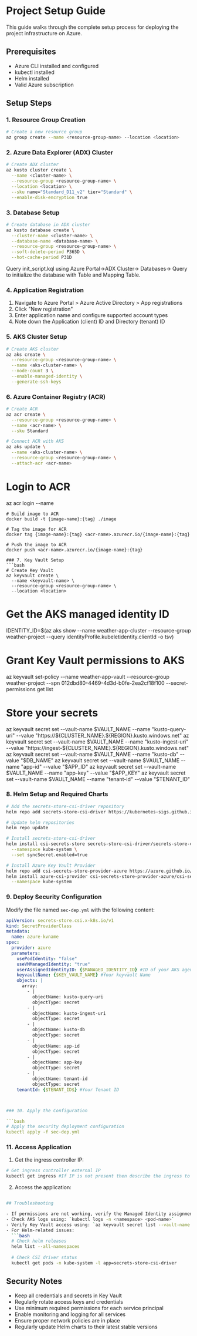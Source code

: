 # Project Setup Guide

This guide walks through the complete setup process for deploying the project infrastructure on Azure.

## Prerequisites

- Azure CLI installed and configured
- kubectl installed
- Helm installed
- Valid Azure subscription

## Setup Steps

### 1. Resource Group Creation
```bash
# Create a new resource group
az group create --name <resource-group-name> --location <location>
```

### 2. Azure Data Explorer (ADX) Cluster
```bash
# Create ADX cluster
az kusto cluster create \
  --name <cluster-name> \
  --resource-group <resource-group-name> \
  --location <location> \
  --sku name="Standard_D11_v2" tier="Standard" \
  --enable-disk-encryption true
```

### 3. Database Setup
```bash
# Create database in ADX cluster
az kusto database create \
  --cluster-name <cluster-name> \
  --database-name <database-name> \
  --resource-group <resource-group-name> \
  --soft-delete-period P365D \
  --hot-cache-period P31D
```
Query init_script.kql using Azure Portal->ADX Cluster-> Databases-> Query to initialize the database with Table and Mapping Table.

### 4. Application Registration
1. Navigate to Azure Portal > Azure Active Directory > App registrations
2. Click "New registration"
3. Enter application name and configure supported account types
4. Note down the Application (client) ID and Directory (tenant) ID

### 5. AKS Cluster Setup
```bash
# Create AKS cluster
az aks create \
  --resource-group <resource-group-name> \
  --name <aks-cluster-name> \
  --node-count 3 \
  --enable-managed-identity \
  --generate-ssh-keys
```

### 6. Azure Container Registry (ACR)
```bash
# Create ACR
az acr create \
  --resource-group <resource-group-name> \
  --name <acr-name> \
  --sku Standard

# Connect ACR with AKS
az aks update \
  --name <aks-cluster-name> \
  --resource-group <resource-group-name> \
  --attach-acr <acr-name>
```
# Login to ACR
az acr login --name <acr-name>
```
# Build image to ACR
docker build -t {image-name}:{tag} ./image

# Tag the image for ACR
docker tag {image-name}:{tag} <acr-name>.azurecr.io/{image-name}:{tag}

# Push the image to ACR
docker push <acr-name>.azurecr.io/{image-name}:{tag}

### 7. Key Vault Setup
```bash
# Create Key Vault
az keyvault create \
  --name <keyvault-name> \
  --resource-group <resource-group-name> \
  --location <location>
```
# Get the AKS managed identity ID
IDENTITY_ID=$(az aks show --name weather-app-cluster --resource-group weather-project --query identityProfile.kubeletidentity.clientId -o tsv)

# Grant Key Vault permissions to AKS
az keyvault set-policy --name weather-app-vault --resource-group weather-project --spn 012dbd80-4469-4d3d-b0fe-2ea2cf18f100 --secret-permissions get list
# Store your secrets
az keyvault secret set --vault-name $VAULT_NAME --name "kusto-query-uri" --value "https://${CLUSTER_NAME}.${REGION}.kusto.windows.net"
az keyvault secret set --vault-name $VAULT_NAME --name "kusto-ingest-uri" --value "https://ingest-${CLUSTER_NAME}.${REGION}.kusto.windows.net"
az keyvault secret set --vault-name $VAULT_NAME --name "kusto-db" --value "$DB_NAME"
az keyvault secret set --vault-name $VAULT_NAME --name "app-id" --value "$APP_ID"
az keyvault secret set --vault-name $VAULT_NAME --name "app-key" --value "$APP_KEY"
az keyvault secret set --vault-name $VAULT_NAME --name "tenant-id" --value "$TENANT_ID"


### 8. Helm Setup and Required Charts

```bash
# Add the secrets-store-csi-driver repository
helm repo add secrets-store-csi-driver https://kubernetes-sigs.github.io/secrets-store-csi-driver/charts

# Update helm repositories
helm repo update

# Install secrets-store-csi-driver
helm install csi-secrets-store secrets-store-csi-driver/secrets-store-csi-driver \
  --namespace kube-system \
  --set syncSecret.enabled=true

# Install Azure Key Vault Provider
helm repo add csi-secrets-store-provider-azure https://azure.github.io/secrets-store-csi-driver-provider-azure/charts
helm install azure-csi-provider csi-secrets-store-provider-azure/csi-secrets-store-provider-azure \
  --namespace kube-system
```
### 9. Deploy Security Configuration

Modify the file named `sec-dep.yml` with the following content:

```yaml
apiVersion: secrets-store.csi.x-k8s.io/v1
kind: SecretProviderClass
metadata:
  name: azure-kvname
spec:
  provider: azure
  parameters:
    usePodIdentity: "false"
    useVMManagedIdentity: "true"
    userAssignedIdentityID: {$MANAGED_IDENTITY_ID} #ID of your AKS agentpool
    keyvaultName: {$KEY_VAULT_NAME} #Your keyvault Name
    objects: |
      array:
        - |
          objectName: kusto-query-uri
          objectType: secret
        - |
          objectName: kusto-ingest-uri
          objectType: secret
        - |
          objectName: kusto-db
          objectType: secret
        - |
          objectName: app-id
          objectType: secret
        - |
          objectName: app-key
          objectType: secret
        - |
          objectName: tenant-id
          objectType: secret
    tenantId: {$TENANT_ID$} #Your Tenant ID



### 10. Apply the Configuration

```bash
# Apply the security deployment configuration
kubectl apply -f sec-dep.yml
```

### 11. Access Application

1. Get the ingress controller IP:
```bash
# Get ingress controller external IP
kubectl get ingress #If IP is not present then describe the ingress to get IP 
```

2. Access the application:
```bash

## Troubleshooting

- If permissions are not working, verify the Managed Identity assignments
- Check AKS logs using: `kubectl logs -n <namespace> <pod-name>`
- Verify Key Vault access using: `az keyvault secret list --vault-name <keyvault-name>`
- For Helm-related issues:
  ```bash
  # Check helm releases
  helm list --all-namespaces
  
  # Check CSI driver status
  kubectl get pods -n kube-system -l app=secrets-store-csi-driver
  ```

## Security Notes

- Keep all credentials and secrets in Key Vault
- Regularly rotate access keys and credentials
- Use minimum required permissions for each service principal
- Enable monitoring and logging for all services
- Ensure proper network policies are in place
- Regularly update Helm charts to their latest stable versions
